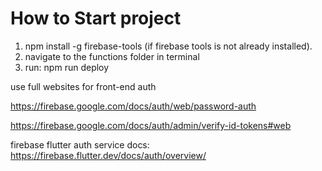   # How to Start project


1. npm install -g firebase-tools (if firebase tools is not already installed).
2. navigate to the functions folder in terminal
3. run: npm run deploy

use full websites for front-end auth

https://firebase.google.com/docs/auth/web/password-auth

https://firebase.google.com/docs/auth/admin/verify-id-tokens#web


firebase flutter auth service docs:
https://firebase.flutter.dev/docs/auth/overview/
